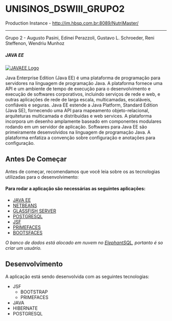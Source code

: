 # UNISINOS_DSWIII_GRUPO2
Production Instance - http://im.hbsp.com.br:8089/NutriMaster/

<hr/>
Grupo 2 - Augusto Pasini, Edinei Perazzoli, Gustavo L. Schroeder, Reni Steffenon, Wendriu Munhoz

##### JAVA EE
[![JAVAEE Logo](http://matera.com/br/wp-content/uploads/2015/09/javaee-642x276.png)](https://javaee.github.io)

Java Enterprise Edition (Java EE) é uma plataforma de programação para servidores na linguagem de programação Java. A plataforma fornece uma API e um ambiente de tempo de execução para o desenvolvimento e execução de softwares corporativos, incluindo serviços de rede e web, e outras aplicações de rede de larga escala, multicamadas, escaláveis, confiáveis e seguras. Java EE estende a Java Platform, Standard Edition (Java SE), fornecendo uma API para mapeamento objeto-relacional, arquiteturas multicamada e distribuídas e web services. A plataforma incorpora um desenho amplamente baseado em componentes modulares rodando em um servidor de aplicação. Softwares para Java EE são primeiramente desenvolvidos na linguagem de programação Java. A plataforma enfatiza a convenção sobre configuração e anotações para configuração.

## Antes De Começar

Antes de começar, recomendamos que você leia sobre os as tecnologias utilizadas para o desenvolvimento:
<h4>Para rodar a aplicação são necessárias as seguintes aplicações:</h4>
<ul>
  <li><a href = "http://www.oracle.com/technetwork/java/javaee/overview/index.html">JAVA EE</a></li>
  <li><a href="https://netbeans.org">NETBEANS</a></li>
  <li><a href = "https://javaee.github.io/glassfish/">GLASSFISH SERVER</a></li>
  <li><a href = "https://www.postgresql.org">POSTGRESQL</a></li>
  <li><a href = "https://pt.wikipedia.org/wiki/JavaServer_Faces">JSF</a></li>
  <li><a href = "https://www.primefaces.org">PRIMEFACES</a></li>
  <li><a href = "https://www.bootsfaces.net">BOOTSFACES</a></li>
</ul>

<i>
O banco de dados está alocado em nuvem no <a href = "https://www.elephantsql.com">ElephantSQL</a>, portanto é so criar um usuário.
</i>

<br/>

<h2>Desenvolvimento</h2>
A aplicação está sendo desenvolvida com as seguintes tecnologias:
<ul>
 <li>JSF
  <ul>
   <li> BOOTSTRAP </li>
   <li> PRIMEFACES </li>
   </ul>
  </li>
  <li>JAVA</li>
  <li>HIBERNATE</li>
  <li>POSTGRESQL</li>
 </ul>

